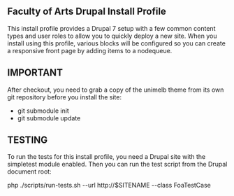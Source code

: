Faculty of Arts Drupal Install Profile
--------------------------------------

This install profile provides a Drupal 7 setup with a few common content
types and user roles to allow you to quickly deploy a new site. When you
install using this profile, various blocks will be configured so you can
create a responsive front page by adding items to a nodequeue.

IMPORTANT
---------

After checkout, you need to grab a copy of the unimelb theme from
its own git repository before you install the site:

 * git submodule init
 * git submodule update

TESTING
-------

To run the tests for this install profile, you need a Drupal site with the
simpletest module enabled. Then you can run the test script from the Drupal
document root:

  php ./scripts/run-tests.sh --url http://$SITENAME --class FoaTestCase
